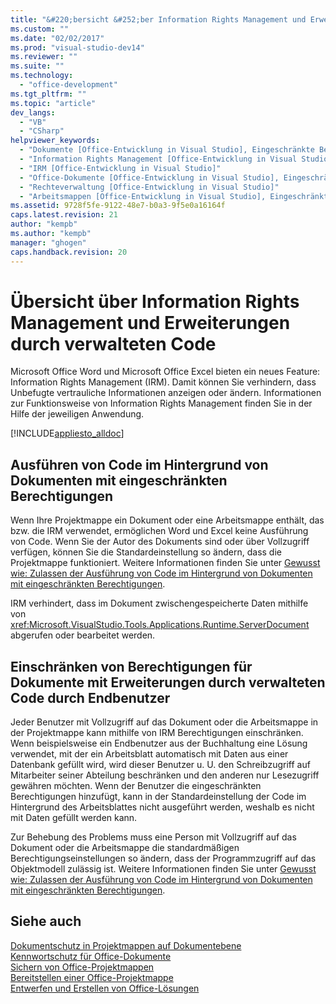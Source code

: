```yaml
---
title: "&#220;bersicht &#252;ber Information Rights Management und Erweiterungen durch verwalteten Code | Microsoft Docs"
ms.custom: ""
ms.date: "02/02/2017"
ms.prod: "visual-studio-dev14"
ms.reviewer: ""
ms.suite: ""
ms.technology: 
  - "office-development"
ms.tgt_pltfrm: ""
ms.topic: "article"
dev_langs: 
  - "VB"
  - "CSharp"
helpviewer_keywords: 
  - "Dokumente [Office-Entwicklung in Visual Studio], Eingeschränkte Berechtigungen"
  - "Information Rights Management [Office-Entwicklung in Visual Studio]"
  - "IRM [Office-Entwicklung in Visual Studio]"
  - "Office-Dokumente [Office-Entwicklung in Visual Studio], Eingeschränkte Berechtigungen"
  - "Rechteverwaltung [Office-Entwicklung in Visual Studio]"
  - "Arbeitsmappen [Office-Entwicklung in Visual Studio], Eingeschränkte Berechtigungen"
ms.assetid: 9728f5fe-9122-48e7-b0a3-9f5e0a16164f
caps.latest.revision: 21
author: "kempb"
ms.author: "kempb"
manager: "ghogen"
caps.handback.revision: 20
---
```

# &#220;bersicht &#252;ber Information Rights Management und Erweiterungen durch verwalteten Code
  Microsoft Office Word und Microsoft Office Excel bieten ein neues Feature: Information Rights Management \(IRM\). Damit können Sie verhindern, dass Unbefugte vertrauliche Informationen anzeigen oder ändern.  Informationen zur Funktionsweise von Information Rights Management finden Sie in der Hilfe der jeweiligen Anwendung.  
  
 [!INCLUDE[appliesto_alldoc](../vsto/includes/appliesto-alldoc-md.md)]  
  
## Ausführen von Code im Hintergrund von Dokumenten mit eingeschränkten Berechtigungen  
 Wenn Ihre Projektmappe ein Dokument oder eine Arbeitsmappe enthält, das bzw. die IRM verwendet, ermöglichen Word und Excel keine Ausführung von Code.  Wenn Sie der Autor des Dokuments sind oder über Vollzugriff verfügen, können Sie die Standardeinstellung so ändern, dass die Projektmappe funktioniert.  Weitere Informationen finden Sie unter [Gewusst wie: Zulassen der Ausführung von Code im Hintergrund von Dokumenten mit eingeschränkten Berechtigungen](../vsto/how-to-permit-code-to-run-behind-documents-with-restricted-permissions.md).  
  
 IRM verhindert, dass im Dokument zwischengespeicherte Daten mithilfe von <xref:Microsoft.VisualStudio.Tools.Applications.Runtime.ServerDocument> abgerufen oder bearbeitet werden.  
  
## Einschränken von Berechtigungen für Dokumente mit Erweiterungen durch verwalteten Code durch Endbenutzer  
 Jeder Benutzer mit Vollzugriff auf das Dokument oder die Arbeitsmappe in der Projektmappe kann mithilfe von IRM Berechtigungen einschränken.  Wenn beispielsweise ein Endbenutzer aus der Buchhaltung eine Lösung verwendet, mit der ein Arbeitsblatt automatisch mit Daten aus einer Datenbank gefüllt wird, wird dieser Benutzer u. U. den Schreibzugriff auf Mitarbeiter seiner Abteilung beschränken und den anderen nur Lesezugriff gewähren möchten.  Wenn der Benutzer die eingeschränkten Berechtigungen hinzufügt, kann in der Standardeinstellung der Code im Hintergrund des Arbeitsblattes nicht ausgeführt werden, weshalb es nicht mit Daten gefüllt werden kann.  
  
 Zur Behebung des Problems muss eine Person mit Vollzugriff auf das Dokument oder die Arbeitsmappe die standardmäßigen Berechtigungseinstellungen so ändern, dass der Programmzugriff auf das Objektmodell zulässig ist.  Weitere Informationen finden Sie unter [Gewusst wie: Zulassen der Ausführung von Code im Hintergrund von Dokumenten mit eingeschränkten Berechtigungen](../vsto/how-to-permit-code-to-run-behind-documents-with-restricted-permissions.md).  
  
## Siehe auch  
 [Dokumentschutz in Projektmappen auf Dokumentebene](../vsto/document-protection-in-document-level-solutions.md)   
 [Kennwortschutz für Office-Dokumente](../vsto/password-protection-on-office-documents.md)   
 [Sichern von Office-Projektmappen](../vsto/securing-office-solutions.md)   
 [Bereitstellen einer Office-Projektmappe](../vsto/deploying-an-office-solution.md)   
 [Entwerfen und Erstellen von Office-Lösungen](../vsto/designing-and-creating-office-solutions.md)  
  
  